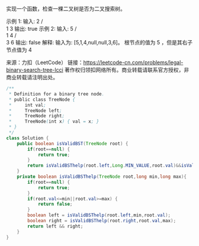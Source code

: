 实现一个函数，检查一棵二叉树是否为二叉搜索树。

示例 1:
输入:
    2
   / \
  1   3
输出: true
示例 2:
输入:
    5
   / \
  1   4
     / \
    3   6
输出: false
解释: 输入为: [5,1,4,null,null,3,6]。
     根节点的值为 5 ，但是其右子节点值为 4 

来源：力扣（LeetCode）
链接：https://leetcode-cn.com/problems/legal-binary-search-tree-lcci
著作权归领扣网络所有。商业转载请联系官方授权，非商业转载请注明出处。

```java
/**
 * Definition for a binary tree node.
 * public class TreeNode {
 *     int val;
 *     TreeNode left;
 *     TreeNode right;
 *     TreeNode(int x) { val = x; }
 * }
 */
class Solution {
    public boolean isValidBST(TreeNode root) {
        if(root==null) {
            return true;
        }
        return isValidBSThelp(root.left,Long.MIN_VALUE,root.val)&&isValidBSThelp(root.right,root.val,Long.MAX_VALUE);
    }
    private boolean isValidBSThelp(TreeNode root,long min,long max){
        if(root==null) {
            return true;
        }
        if(root.val<=min||root.val>=max) {
            return false;
        }
        boolean left = isValidBSThelp(root.left,min,root.val);
        boolean right = isValidBSThelp(root.right,root.val,max);
        return left && right;
    }
}
```

